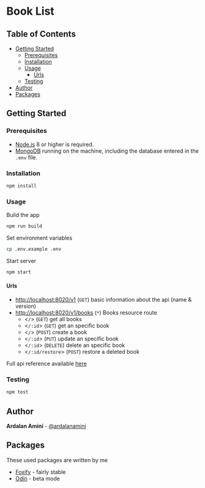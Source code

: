 # Book List

## Table of Contents <!-- omit in toc -->

- [Getting Started](#getting-started)
  - [Prerequisites](#prerequisites)
  - [Installation](#installation)
  - [Usage](#usage)
    - [Urls](#urls)
  - [Testing](#testing)
- [Author](#author)
- [Packages](#packages)

## Getting Started

### Prerequisites

- [Node.js](https://nodejs.org/en/download) 8 or higher is required.
- [MongoDB](https://www.mongodb.com//download-center) running on the machine, including the database entered in the `.env` file.

### Installation

```bash
npm install
```

### Usage

Build the app

```bash
npm run build
```

Set environment variables

```bash
cp .env.example .env
```

Start server

```bash
npm start
```

#### Urls

- <http://localhost:8020/v1> (`GET`) basic information about the api (name & version)
- <http://localhost:8020/v1/books> (`*`) Books resource route
  - <`/`> (`GET`) get all books
  - <`/:id`> (`GET`) get an specific book
  - <`/`> (`POST`) create a book
  - <`/:id`> (`PUT`) update an specific book
  - <`/:id`> (`DELETE`) delete an specific book
  - <`/:id/restore`> (`POST`) restore a deleted book

Full api reference available [here](API.md)

### Testing

```bash
npm test
```

## Author

**Ardalan Amini** - [@ardalanamini](https://github.com/ardalanamini)

## Packages

These used packages are written by me

- [Foxify](https://github.com/foxifyjs/foxify) - fairly stable
- [Odin](https://github.com/foxifyjs/odin) - beta mode
